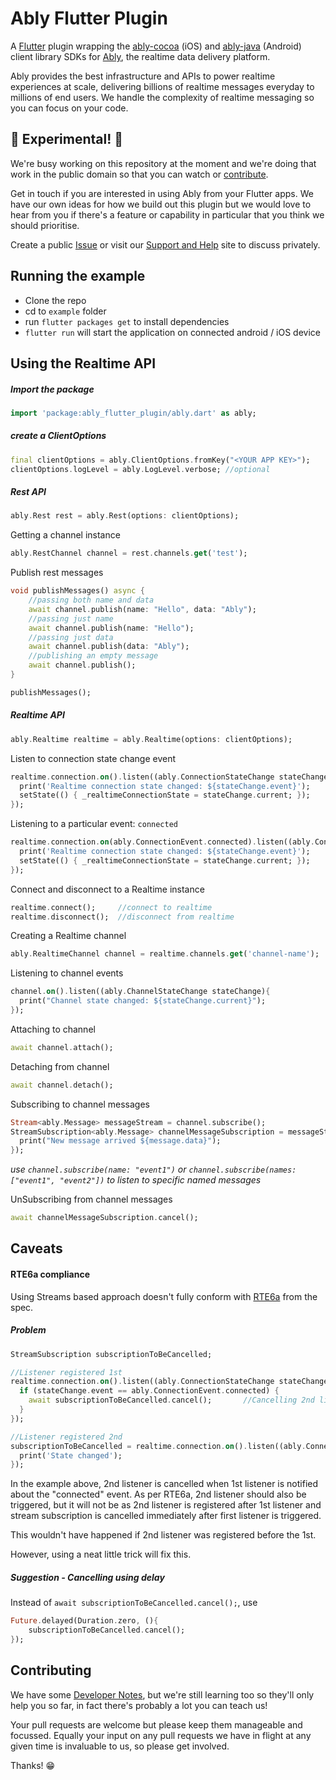 # Ably Flutter Plugin

A
[Flutter](https://flutter.dev/)
plugin wrapping the
[ably-cocoa](https://github.com/ably/ably-cocoa) (iOS)
and
[ably-java](https://github.com/ably/ably-java) (Android)
client library SDKs for [Ably](https://ably.io/), the realtime data delivery platform.

Ably provides the best infrastructure and APIs to power realtime experiences at scale, delivering billions of realtime messages everyday to millions of end users.
We handle the complexity of realtime messaging so you can focus on your code.

## :construction: Experimental! :construction:

We're busy working on this repository at the moment and we're doing that work in the public domain so that you can watch or
[contribute](#contributing).

Get in touch if you are interested in using Ably from your Flutter apps.
We have our own ideas for how we build out this plugin but we would love to hear from you if there's a feature or capability in particular that you think we should prioritise.

Create a public
[Issue](https://github.com/ably/ably-flutter/issues)
or visit our
[Support and Help](https://www.ably.io/support)
site to discuss privately.

## Running the example

* Clone the repo
* cd to `example` folder
* run `flutter packages get` to install dependencies
* `flutter run` will start the application on connected android / iOS device


## Using the Realtime API

##### Import the package

```dart
import 'package:ably_flutter_plugin/ably.dart' as ably;
```

##### create a ClientOptions

```dart
final clientOptions = ably.ClientOptions.fromKey("<YOUR APP KEY>");
clientOptions.logLevel = ably.LogLevel.verbose; //optional
```

##### Rest API

```dart
ably.Rest rest = ably.Rest(options: clientOptions);
```

Getting a channel instance

```dart
ably.RestChannel channel = rest.channels.get('test');
```

Publish rest messages

```dart
void publishMessages() async {
    //passing both name and data
    await channel.publish(name: "Hello", data: "Ably");
    //passing just name
    await channel.publish(name: "Hello");
    //passing just data
    await channel.publish(data: "Ably");
    //publishing an empty message
    await channel.publish();
}

publishMessages();
```

##### Realtime API

```dart
ably.Realtime realtime = ably.Realtime(options: clientOptions);
```

Listen to connection state change event

```dart
realtime.connection.on().listen((ably.ConnectionStateChange stateChange) async {
  print('Realtime connection state changed: ${stateChange.event}');
  setState(() { _realtimeConnectionState = stateChange.current; });
});
```

Listening to a particular event: `connected`

```dart
realtime.connection.on(ably.ConnectionEvent.connected).listen((ably.ConnectionStateChange stateChange) async {
  print('Realtime connection state changed: ${stateChange.event}');
  setState(() { _realtimeConnectionState = stateChange.current; });
});
```

Connect and disconnect to a Realtime instance

```dart
realtime.connect();     //connect to realtime
realtime.disconnect();  //disconnect from realtime
```

Creating a Realtime channel

```dart
ably.RealtimeChannel channel = realtime.channels.get('channel-name');
```

Listening to channel events

```dart
channel.on().listen((ably.ChannelStateChange stateChange){
  print("Channel state changed: ${stateChange.current}");
});
```

Attaching to channel

```dart
await channel.attach();
```

Detaching from channel

```dart
await channel.detach();
```

Subscribing to channel messages

```dart
Stream<ably.Message> messageStream = channel.subscribe();
StreamSubscription<ably.Message> channelMessageSubscription = messageStream.listen((ably.Message message){
  print("New message arrived ${message.data}");
});
```

_use `channel.subscribe(name: "event1")` or `channel.subscribe(names: ["event1", "event2"])` to listen to specific named messages_

UnSubscribing from channel messages

```dart
await channelMessageSubscription.cancel();
```

## Caveats

#### RTE6a compliance

Using Streams based approach doesn't fully conform with [RTE6a](https://docs.ably.io/client-lib-development-guide/features/#RTE6a) from the spec.

##### Problem

```dart
StreamSubscription subscriptionToBeCancelled;

//Listener registered 1st
realtime.connection.on().listen((ably.ConnectionStateChange stateChange) async {
  if (stateChange.event == ably.ConnectionEvent.connected) {
    await subscriptionToBeCancelled.cancel();       //Cancelling 2nd listener
  }
});

//Listener registered 2nd
subscriptionToBeCancelled = realtime.connection.on().listen((ably.ConnectionStateChange stateChange) async {
  print('State changed');
});
```

In the example above, 2nd listener is cancelled when 1st listener is notified about the "connected" event.
As per RTE6a, 2nd listener should also be triggered, but it will not be as 2nd listener is registered after 1st listener and  stream subscription is cancelled immediately after first listener is triggered.

This wouldn't have happened if 2nd listener was registered before the 1st.

However, using a neat little trick will fix this.

##### Suggestion - Cancelling using delay

Instead of `await subscriptionToBeCancelled.cancel();`, use

```dart
Future.delayed(Duration.zero, (){
    subscriptionToBeCancelled.cancel();
});
```

## Contributing

We have some [Developer Notes](DeveloperNotes.md), but we're still learning too so they'll only help you so far, in fact there's probably a lot you can teach us!

Your pull requests are welcome but please keep them manageable and focussed.
Equally your input on any pull requests we have in flight at any given time is invaluable to us, so please get involved.

Thanks! :grin:
